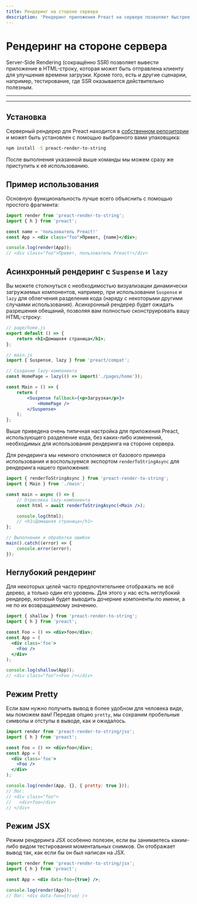 ```yaml
---
title: Рендеринг на стороне сервера
description: 'Рендеринг приложения Preact на сервере позволяет быстрее показывать содержимое пользователям.'
---
```


# Рендеринг на стороне сервера

Server-Side Rendering (сокращённо SSR) позволяет вывести приложение в HTML-строку, которая может быть отправлена клиенту для улучшения времени загрузки. Кроме того, есть и другие сценарии, например, тестирование, где SSR оказывается действительно полезным.

---

<div><toc></toc></div>

---

## Установка

Серверный рендерер для Preact находится в [собственном репозитории](https://github.com/preactjs/preact-render-to-string/) и может быть установлен с помощью выбранного вами упаковщика:

```bash
npm install -S preact-render-to-string
```

После выполнения указанной выше команды мы можем сразу же приступить к её использованию.

## Пример использования

Основную функциональность лучше всего объяснить с помощью простого фрагмента:

```jsx
import render from 'preact-render-to-string';
import { h } from 'preact';

const name = 'пользователь Preact!'
const App = <div class="foo">Привет, {name}</div>;

console.log(render(App));
// <div class="foo">Привет, пользователь Preact!</div>
```

## Асинхронный рендеринг с `Suspense` и `lazy`

Вы можете столкнуться с необходимостью визуализации динамически загружаемых компонентов, например, при использовании `Suspense` и `lazy` для облегчения разделения кода (наряду с некоторыми другими случаями использования). Асинхронный рендерер будет ожидать разрешения обещаний, позволяя вам полностью сконструировать вашу HTML-строку:

```jsx
// page/home.js
export default () => {
    return <h1>Домашняя страница</h1>;
};
```

```jsx
// main.js
import { Suspense, lazy } from 'preact/compat';

// Создание lazy-компонента
const HomePage = lazy(() => import('./pages/home'));

const Main = () => {
    return (
        <Suspense fallback={<p>Загрузка</p>}>
            <HomePage />
        </Suspense>
    );
};
```

Выше приведена очень типичная настройка для приложения Preact, использующего разделение кода, без каких-либо изменений, необходимых для использования рендеринга на стороне сервера.

Для рендеринга мы немного отклонимся от базового примера использования и воспользуемся экспортом `renderToStringAsync` для рендеринга нашего приложения:

```jsx
import { renderToStringAsync } from 'preact-render-to-string';
import { Main } from './main';

const main = async () => {
    // Отрисовка lazy-компонента
    const html = await renderToStringAsync(<Main />);

    console.log(html);
    // <h1>Домашняя страница</h1>
};

// Выполнение и обработка ошибок
main().catch((error) => {
    console.error(error);
});
```

## Неглубокий рендеринг

Для некоторых целей часто предпочтительнее отображать не всё дерево, а только один его уровень. Для этого у нас есть неглубокий рендерер, который будет выводить дочерние компоненты по имени, а не по их возвращаемому значению.

```jsx
import { shallow } from 'preact-render-to-string';
import { h } from 'preact';

const Foo = () => <div>foo</div>;
const App = (
  <div class='foo'>
    <Foo />
  </div>
);

console.log(shallow(App));
// <div class="foo"><Foo /></div>
```

## Режим Pretty

Если вам нужно получить вывод в более удобном для человека виде, мы поможем вам! Передав опцию `pretty`, мы сохраним пробельные символы и отступы в выводе, как и ожидалось.

```jsx
import render from 'preact-render-to-string/jsx';
import { h } from 'preact';

const Foo = () => <div>foo</div>;
const App = (
  <div class='foo'>
    <Foo />
  </div>
);

console.log(render(App, {}, { pretty: true }));
// Лог:
// <div class="foo">
//   <div>foo</div>
// </div>
```

## Режим JSX

Режим рендеринга JSX особенно полезен, если вы занимаетесь каким-либо видом тестирования моментальных снимков. Он отображает вывод так, как если бы он был написан на JSX.

```jsx
import render from 'preact-render-to-string/jsx';
import { h } from 'preact';

const App = <div data-foo={true} />;

console.log(render(App));
// Лог: <div data-foo={true} />
```
